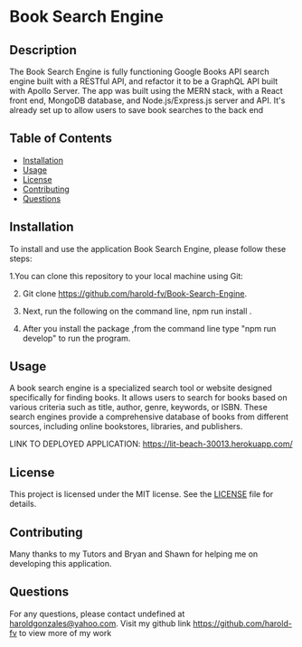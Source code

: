 # Book Search Engine

 
  ## Description

 The Book Search Engine is fully functioning Google Books API search engine built with a RESTful API, and refactor it to be a GraphQL API built with Apollo Server. The app was built using the MERN stack, with a React front end, MongoDB database, and Node.js/Express.js server and API. It's already set up to allow users to save book searches to the back end
  
  ## Table of Contents
  - [Installation](#installation)
  - [Usage](#usage)
  - [License](#license)
  - [Contributing](#contributing)
  - [Questions](#questions)
  
  ## Installation

  To install and use the  application Book Search Engine, please follow these steps: 
  
  1.You can clone this repository to your local machine using Git:
  
  2. Git clone https://github.com/harold-fv/Book-Search-Engine.
  
  3. Next, run the following on the command line, npm run install .  
  
  4. After you install the package ,from the command line type  "npm run develop" to run the program.
  
  ## Usage

A book search engine is a specialized search tool or website designed specifically for finding books. It allows users to search for books based on various criteria such as title, author, genre, keywords, or ISBN. These search engines provide a comprehensive database of books from different sources, including online bookstores, libraries, and publishers.
  
 LINK TO DEPLOYED APPLICATION: https://lit-beach-30013.herokuapp.com/ 
  ## License
  This project is licensed under the MIT license. See the [LICENSE](LICENSE) file for details.
  
  ## Contributing
  Many thanks to my Tutors and Bryan and Shawn for helping me on developing this application.

  ## Questions
  For any questions, please contact undefined at haroldgonzales@yahoo.com. Visit my github link 
  https://github.com/harold-fv to view more of my work
